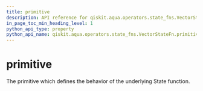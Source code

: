 ```yaml
---
title: primitive
description: API reference for qiskit.aqua.operators.state_fns.VectorStateFn.primitive
in_page_toc_min_heading_level: 1
python_api_type: property
python_api_name: qiskit.aqua.operators.state_fns.VectorStateFn.primitive
---
```


# primitive

The primitive which defines the behavior of the underlying State function.

